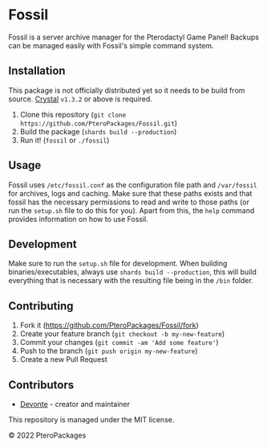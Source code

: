 # Fossil
Fossil is a server archive manager for the Pterodactyl Game Panel! Backups can be managed easily with Fossil's simple command system.

## Installation
This package is not officially distributed yet so it needs to be build from source. [Crystal](https://crystal-lang.org/install/) `v1.3.2` or above is required.

1. Clone this repository (`git clone https://github.com/PteroPackages/Fossil.git`)
2. Build the package (`shards build --production`)
3. Run it! (`fossil` or `./fossil`)

## Usage
Fossil uses `/etc/fossil.conf` as the configuration file path and `/var/fossil` for archives, logs and caching. Make sure that these paths exists and that fossil has the necessary permissions to read and write to those paths (or run the `setup.sh` file to do this for you). Apart from this, the `help` command provides information on how to use Fossil.

## Development
Make sure to run the `setup.sh` file for development. When building binaries/executables, always use `shards build --production`, this will build everything that is necessary with the resulting file being in the `/bin` folder.

## Contributing
1. Fork it (<https://github.com/PteroPackages/Fossil/fork>)
2. Create your feature branch (`git checkout -b my-new-feature`)
3. Commit your changes (`git commit -am 'Add some feature'`)
4. Push to the branch (`git push origin my-new-feature`)
5. Create a new Pull Request

## Contributors
- [Devonte](https://github.com/devnote-dev) - creator and maintainer

This repository is managed under the MIT license.

© 2022 PteroPackages
